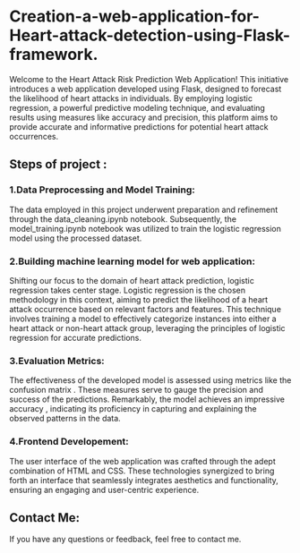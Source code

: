 # Creation-a-web-application-for-Heart-attack-detection-using-Flask-framework.

Welcome to the Heart Attack Risk Prediction Web Application! This initiative introduces a web application developed using Flask, designed to forecast the likelihood of heart attacks in individuals. By employing logistic regression, a powerful predictive modeling technique, and evaluating results using measures like accuracy and precision, this platform aims to provide accurate and informative predictions for potential heart attack occurrences.

## Steps of project :

### 1.Data Preprocessing and Model Training:
The data employed in this project underwent preparation and refinement through the data_cleaning.ipynb notebook. Subsequently, the model_training.ipynb notebook was utilized to train the logistic regression model using the processed dataset.

### 2.Building machine learning model for web application:
Shifting our focus to the domain of heart attack prediction, logistic regression takes center stage. Logistic regression is the chosen methodology in this context, aiming to predict the likelihood of a heart attack occurrence based on relevant factors and features. This technique involves training a model to effectively categorize instances into either a heart attack or non-heart attack group, leveraging the principles of logistic regression for accurate predictions.

### 3.Evaluation Metrics:
The effectiveness of the developed model is assessed using metrics like the confusion matrix . These measures serve to gauge the precision and success of the predictions. Remarkably, the model achieves an impressive accuracy , indicating its proficiency in capturing and explaining the observed patterns in the data.

### 4.Frontend Developement:
The user interface of the web application was crafted through the adept combination of HTML and CSS. These technologies synergized to bring forth an interface that seamlessly integrates aesthetics and functionality, ensuring an engaging and user-centric experience.

## Contact Me:
If you have any questions or feedback, feel free to contact me.
